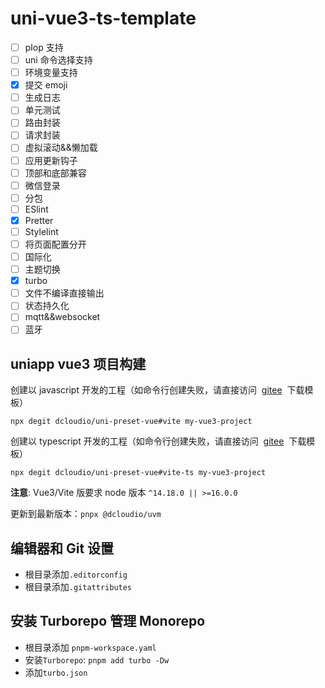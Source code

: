 # uni-vue3-ts-template

- [ ] plop 支持
- [ ] uni 命令选择支持
- [ ] 环境变量支持
- [x] 提交 emoji
- [ ] 生成日志
- [ ] 单元测试
- [ ] 路由封装
- [ ] 请求封装
- [ ] 虚拟滚动&&懒加载
- [ ] 应用更新钩子
- [ ] 顶部和底部兼容
- [ ] 微信登录
- [ ] 分包
- [ ] ESlint
- [x] Pretter
- [ ] Stylelint
- [ ] 将页面配置分开
- [ ] 国际化
- [ ] 主题切换
- [x] turbo
- [ ] 文件不编译直接输出
- [ ] 状态持久化
- [ ] mqtt&&websocket
- [ ] 蓝牙

## uniapp vue3 项目构建

创建以 javascript 开发的工程（如命令行创建失败，请直接访问  [gitee](https://gitee.com/dcloud/uni-preset-vue/repository/archive/vite.zip)  下载模板）

```
npx degit dcloudio/uni-preset-vue#vite my-vue3-project
```

创建以 typescript 开发的工程（如命令行创建失败，请直接访问  [gitee](https://gitee.com/dcloud/uni-preset-vue/repository/archive/vite-ts.zip)  下载模板）

```
npx degit dcloudio/uni-preset-vue#vite-ts my-vue3-project
```

**注意**: Vue3/Vite 版要求 node 版本 `^14.18.0 || >=16.0.0`

更新到最新版本：`pnpx @dcloudio/uvm`

## 编辑器和 Git 设置

- 根目录添加`.editorconfig`
- 根目录添加`.gitattributes`

## 安装 Turborepo 管理 Monorepo

- 根目录添加 `pnpm-workspace.yaml`
- 安装`Turborepo`: `pnpm add turbo -Dw`
- 添加`turbo.json`
